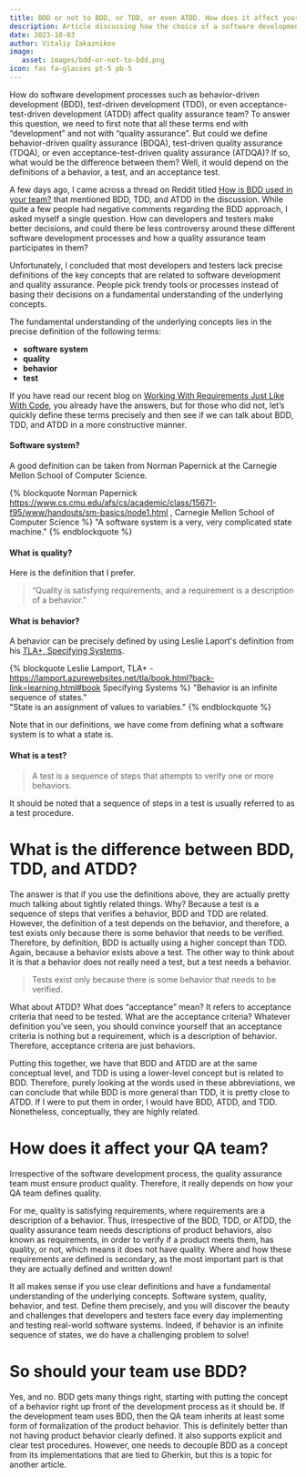 ```yaml
---
title: BDD or not to BDD, or TDD, or even ATDD. How does it affect your QA team?
description: Article discussing how the choice of a software development process affects quality assurance team
date: 2023-10-03
author: Vitaliy Zakaznikov
image:
   asset: images/bdd-or-not-to-bdd.png
icon: fas fa-glasses pt-5 pb-5
---
```


How do software development processes such as behavior-driven development (BDD), test-driven development (TDD), or even acceptance-test-driven development (ATDD) affect quality assurance team? To answer this question, we need to first note that all these terms end with “development” and not with “quality assurance”. But could we define behavior-driven quality assurance (BDQA), test-driven quality assurance (TDQA), or even acceptance-test-driven quality assurance (ATDQA)? If so, what would be the difference between them? Well, it would depend on the definitions of a behavior, a test, and an acceptance test.<!-- more -->

A few days ago, I came across a thread on Reddit titled [How is BDD used in your team?](https://www.reddit.com/r/QualityAssurance/comments/16pis7x/how_is_bdd_used_in_your_team/?utm_campaign=Software%2BTesting%2BWeekly&utm_medium=web&utm_source=Software_Testing_Weekly_188) that mentioned BDD, TDD, and ATDD in the discussion. While quite a few people had negative comments regarding the BDD approach, I asked myself a single question. How can developers and testers make better decisions, and could there be less controversy around these different software development processes and how a quality assurance team participates in them?

Unfortunately, I concluded that most developers and testers lack precise definitions of the key concepts
that are related to software development and quality assurance. People pick trendy tools or processes instead of basing their decisions on a fundamental understanding of the underlying concepts.

The fundamental understanding of the underlying concepts lies in the precise definition of the following terms:

* **software system**
* **quality**
* **behavior**
* **test**

If you have read our recent blog on [Working With Requirements Just Like With Code](https://testflows.com/blog/working-with-requirements-just-like-with-code/), you already have the answers, but for those who did not, let’s quickly define these terms precisely and then see if we can talk about BDD, TDD, and ATDD in a more constructive manner.

#### Software system?

A good definition can be taken from Norman Papernick at the Carnegie Mellon School of Computer Science.

{% blockquote Norman Papernick https://www.cs.cmu.edu/afs/cs/academic/class/15671-f95/www/handouts/sm-basics/node1.html , Carnegie Mellon School of Computer Science  %}
"A software system is a very, very complicated state machine."
{% endblockquote %}

#### What is quality?

Here is the definition that I prefer.

> “Quality is satisfying requirements, and a requirement is a description of a behavior."

#### What is behavior?

A behavior can be precisely defined by using Leslie Laport's definition from his
[TLA+, Specifying Systems](https://lamport.azurewebsites.net/tla/book.html?back-link=learning.html#book).

{% blockquote Leslie Lamport, TLA+ - https://lamport.azurewebsites.net/tla/book.html?back-link=learning.html#book Specifying Systems %}
"Behavior is an infinite sequence of states."<br>
"State is an assignment of values to variables."
{% endblockquote %}

Note that in our definitions, we have come from defining what a software system is to what a state is.

#### What is a test?

> A test is a sequence of steps that attempts to verify one or more behaviors.

It should be noted that a sequence of steps in a test is usually referred to as a test procedure.

# What is the difference between BDD, TDD, and ATDD?

The answer is that if you use the definitions above, they are actually pretty much talking about tightly related things. Why? Because a test is a sequence of steps that verifies a behavior, BDD and TDD are related. However, the definition of a test depends on the behavior, and therefore, a test exists only because there is some behavior that needs to be verified. Therefore, by definition, BDD is actually using a higher concept than TDD. Again, because a behavior exists above a test. The other way to think about it is that a behavior does not really need a test, but a test needs a behavior.

> Tests exist only because there is some behavior that needs to be verified.

What about ATDD? What does “acceptance” mean? It refers to acceptance criteria that need to be tested. What are the acceptance criteria? Whatever definition you’ve seen, you should convince yourself that an acceptance criteria is nothing but a requirement, which is a description of behavior. Therefore, acceptance criteria are just behaviors.

Putting this together, we have that BDD and ATDD are at the same conceptual level, and TDD is using a lower-level concept but is related to BDD. Therefore, purely looking at the words used in these abbreviations, we can conclude that while BDD is more general than TDD, it is pretty close to ATDD. If I were to put them in order, I would have BDD, ATDD, and TDD.
Nonetheless, conceptually, they are highly related.

# How does it affect your QA team?

Irrespective of the software development process, the quality assurance team must ensure product quality.
Therefore, it really depends on how your QA team defines quality.

For me, quality is satisfying requirements, where requirements are a description of a behavior.
Thus, irrespective of the BDD, TDD, or ATDD, the quality assurance team needs descriptions of product behaviors, also known as requirements, in order to verify if a product meets them, has quality, or not, which means it does not have quality. Where and how these requirements are defined is secondary, as the most important part is that they are actually defined and written down!

It all makes sense if you use clear definitions and have a fundamental understanding of the underlying concepts.
Software system, quality, behavior, and test. Define them precisely, and you will discover the beauty and challenges that developers and testers face every day implementing and testing real-world software systems.
Indeed, if behavior is an infinite sequence of states, we do have a challenging problem to solve!

# So should your team use BDD?

Yes, and no. BDD gets many things right, starting with putting the concept of a behavior right up front of the development process as it should be. If the development team uses BDD, then the QA team inherits at least some form of formalization of the product behavior.
This is definitely better than not having product behavior clearly defined. It also supports explicit and clear test procedures. However, one needs to decouple BDD as a concept from its implementations that are tied to Gherkin, but this is a topic for another article.